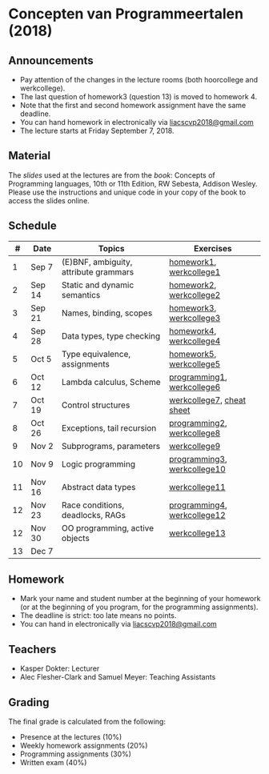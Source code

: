 # Concepten van Programmeertalen (2018)

## Announcements

- Pay attention of the changes in the lecture rooms (both hoorcollege and werkcollege).
- The last question of homework3 (question 13) is moved to homework 4.
- Note that the first and second homework assignment have the same deadline.
- You can hand homework in electronically via liacscvp2018@gmail.com
- The lecture starts at Friday September 7, 2018.

## Material

The *slides* used at the lectures are from the *book*: Concepts of Programming languages, 10th or 11th Edition, RW Sebesta, Addison Wesley. Please use the instructions and unique code in your copy of the book to access the slides online.

## Schedule

| #  | Date    | Topics                                | Exercises                                                            |
|----|---------|---------------------------------------|----------------------------------------------------------------------|
| 1  | Sep 7   | (E)BNF, ambiguity, attribute grammars | [homework1](homework1.pdf), [werkcollege1](werkcollege1.pdf)         |
| 2  | Sep 14  | Static and dynamic semantics          | [homework2](homework2.pdf), [werkcollege2](werkcollege2.pdf)         |
| 3  | Sep 21  | Names, binding, scopes                | [homework3](homework3.pdf), [werkcollege3](werkcollege3.pdf)         |
| 4  | Sep 28  | Data types, type checking             | [homework4](homework4.pdf), [werkcollege4](werkcollege4.pdf)         |
| 5  | Oct 5   | Type equivalence, assignments         | [homework5](homework5.pdf), [werkcollege5](werkcollege5.pdf)         |
| 6  | Oct 12  | Lambda calculus, Scheme               | [programming1](programming1.pdf), [werkcollege6](werkcollege6.pdf)   |
| 7  | Oct 19  | Control structures                    | [werkcollege7](werkcollege7.pdf), [cheat sheet](cheatsheet.pdf)      |
| 8  | Oct 26  | Exceptions, tail recursion            | [programming2](programming2.pdf), [werkcollege8](werkcollege8.pdf)   |
| 9  | Nov 2   | Subprograms, parameters               | [werkcollege9](werkcollege9.pdf)                                     |
| 10 | Nov 9   | Logic programming                     | [programming3](programming3.pdf), [werkcollege10](werkcollege10.pdf) |
| 11 | Nov 16  | Abstract data types                   | [werkcollege11](werkcollege11.pdf)                                   |
| 12 | Nov 23  | Race conditions, deadlocks, RAGs      | [programming4](programming4.pdf), [werkcollege12](werkcollege12.pdf) |
| 12 | Nov 30  | OO programming, active objects        | [werkcollege13](werkcollege13.pdf)                                   |
| 13 | Dec 7   |                                       |                                                                      |

## Homework
- Mark your name and student number at the beginning of your homework (or at the beginning of you program, for the programming assignments).
- The deadline is strict: too late means no points.
- You can hand in electronically via liacscvp2018@gmail.com

## Teachers
- Kasper Dokter: Lecturer
- Alec Flesher-Clark and Samuel Meyer: Teaching Assistants

## Grading
The final grade is calculated from the following:
- Presence at the lectures (10%)
- Weekly homework assignments (20%)
- Programming assignments (30%)
- Written exam (40%)

